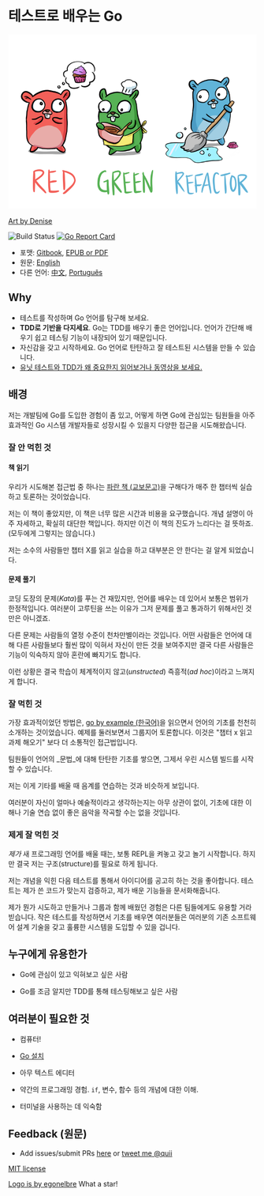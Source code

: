<!-- # Learn Go with Tests -->
# 테스트로 배우는 Go

<p align="center">
  <img src="red-green-blue-gophers-smaller.png" />
</p>

[Art by Denise](https://twitter.com/deniseyu21)

![Build Status](https://travis-ci.org/quii/learn-go-with-tests.svg?branch=master)
[![Go Report Card](https://goreportcard.com/badge/github.com/quii/learn-go-with-tests)](https://goreportcard.com/report/github.com/quii/learn-go-with-tests)

<!-- - Formats: [Gitbook](https://quii.gitbook.io/learn-go-with-tests), [EPUB or PDF](https://github.com/quii/learn-go-with-tests/releases) -->
<!-- - Translations: [中文](https://studygolang.gitbook.io/learn-go-with-tests), [Português](https://larien.gitbook.io/aprenda-go-com-testes/) -->
- 포맷: [Gitbook](https://quii.gitbook.io/learn-go-with-tests), [EPUB or PDF](https://github.com/quii/learn-go-with-tests/releases)
- 원문: [English](https://quii.gitbook.io/learn-go-with-tests/)
- 다른 언어: [中文](https://studygolang.gitbook.io/learn-go-with-tests), [Português](https://larien.gitbook.io/aprenda-go-com-testes/)

<!-- ## Why

* Explore the Go language by writing tests
* **Get a grounding with TDD**. Go is a good language for learning TDD because it is a simple language to learn and testing is built-in
* Be confident that you'll be able to start writing robust, well-tested systems in Go
* [Watch a video, or read about why unit testing and TDD is important](why.md) -->
## Why

* 테스트를 작성하며 Go 언어를 탐구해 보세요.
* **TDD로 기반을 다지세요**. Go는 TDD를 배우기 좋은 언어입니다. 언어가 간단해 배우기 쉽고 테스팅 기능이 내장되어 있기 때문입니다.
* 자신감을 갖고 시작하세요. Go 언어로 탄탄하고 잘 테스트된 시스템을 만들 수 있습니다.
* [유닛 테스트와 TDD가 왜 중요한지 읽어보거나 동영상을 보세요.](why.md)

<!-- ## Background -->
## 배경

<!-- I have some experience introducing Go to development teams and have tried different approaches as to how to grow a team from some people curious about Go into highly effective writers of Go systems. -->
저는 개발팀에 Go를 도입한 경험이 좀 있고, 어떻게 하면 Go에 관심있는 팀원들을 아주 효과적인 Go 시스템 개발자들로 성장시킬 수 있을지 다양한 접근을 시도해왔습니다.

<!-- ### What didn't work -->
### 잘 안 먹힌 것

<!-- #### Read _the_ book -->
#### 책 읽기

<!-- An approach we tried was to take [the blue book](https://www.amazon.co.uk/Programming-Language-Addison-Wesley-Professional-Computing/dp/0134190440) and every week discuss the next chapter along with the exercises. -->
우리가 시도해본 접근법 중 하나는 [파란 책 (교보문고)](http://kyobobook.co.kr/product/detailViewKor.laf?mallGb=KOR&ejkGb=KOR&barcode=9788960778320&orderClick=JAj)을 구해다가 매주 한 챕터씩 실습하고 토론하는 것이었습니다.

<!-- I love this book but it requires a high level of commitment. The book is very detailed in explaining concepts, which is obviously great but it means that the progress is slow and steady - this is not for everyone. -->
저는 이 책이 좋았지만, 이 책은 너무 많은 시간과 비용을 요구했습니다. 개념 설명이 아주 자세하고, 확실히 대단한 책입니다. 하지만 이건 이 책의 진도가 느리다는 걸 뜻하죠. (모두에게 그렇지는 않습니다.)

<!-- I found that whilst a small number of people would read chapter X and do the exercises, many people didn't. -->
저는 소수의 사람들만 챕터 X를 읽고 실습을 하고 대부분은 안 한다는 걸 알게 되었습니다.

<!-- #### Solve some problems -->
#### 문제 풀기

<!-- Katas are fun but they are usually limited in their scope for learning a language; you're unlikely to use goroutines to solve a kata. -->
코딩 도장의 문제(_Kata_)를 푸는 건 재밌지만, 언어를 배우는 데 있어서 보통은 범위가 한정적입니다. 여러분이 고루틴을 쓰는 이유가 그저 문제를 풀고 통과하기 위해서인 것만은 아니겠죠.

<!-- Another problem is when you have varying levels of enthusiasm. Some people just learn way more of the language than others and when demonstrating what they have done end up confusing people with features the others are not familiar with. -->
다른 문제는 사람들의 열정 수준이 천차만별이라는 것입니다. 어떤 사람들은 언어에 대해 다른 사람들보다 훨씬 많이 익혀서 자신이 만든 것을 보여주지만 결국 다른 사람들은 기능이 익숙하지 않아 혼란에 빠지기도 합니다.

<!-- This ends up making the learning feel quite _unstructured_ and _ad hoc_. -->
이런 상황은 결국 학습이 체계적이지 않고(_unstructed_) 즉흥적(_ad hoc_)이라고 느껴지게 합니다.

<!-- ### What did work -->
### 잘 먹힌 것

<!-- By far the most effective way was by slowly introducing the fundamentals of the language by reading through [go by example](https://gobyexample.com/), exploring them with examples and discussing them as a group. This was a more interactive approach than "read chapter x for homework". -->
가장 효과적이었던 방법은, [go by example (한국어)](https://mingrammer.com/gobyexample/)을 읽으면서 언어의 기초를 천천히 소개하는 것이었습니다. 예제를 둘러보면서 그룹지어 토론합니다. 이것은 "챕터 x 읽고 과제 해오기" 보다 더 소통적인 접근법입니다.

<!-- Over time the team gained a solid foundation of the _grammar_ of the language so we could then start to build systems. -->
팀원들이 언어의 _문법_에 대해 탄탄한 기초를 쌓으면, 그제서 우린 시스템 빌드를 시작할 수 있습니다.

<!-- This to me seems analogous to practicing scales when trying to learn guitar. -->
저는 이게 기타를 배울 때 음계를 연습하는 것과 비슷하게 보입니다.

<!-- It doesn't matter how artistic you think you are, you are unlikely to write good music without understanding the fundamentals and practicing the mechanics. -->
여러분이 자신이 얼마나 예술적이라고 생각하는지는 아무 상관이 없이, 기초에 대한 이해나 기술 연습 없이 좋은 음악을 작곡할 수는 없을 것입니다.

<!-- ### What works for me -->
### 제게 잘 먹힌 것

<!-- When _I_ learn a new programming language I usually start by messing around in a REPL but eventually, I need more structure. -->
_제가_ 새 프로그래밍 언어를 배울 때는, 보통 REPL을 켜놓고 갖고 놀기 시작합니다. 하지만 결국 저는 구조(structure)를 필요로 하게 됩니다.

<!-- What I like to do is explore concepts and then solidify the ideas with tests. Tests verify the code I write is correct and documents the feature I have learned. -->
저는 개념을 익힌 다음 테스트를 통해서 아이디어를 공고히 하는 것을 좋아합니다. 테스트는 제가 쓴 코드가 맞는지 검증하고, 제가 배운 기능들을 문서화해줍니다.

<!-- Taking my experience of learning with a group and my own personal way I am going to try and create something that hopefully proves useful to other teams. Learning the fundamentals by writing small tests so that you can then take your existing software design skills and ship some great systems. -->
제가 뭔가 시도하고 만들거나 그룹과 함께 배웠던 경험은 다른 팀들에게도 유용할 거라 빋습니다. 작은 테스트를 작성하면서 기초를 배우면 여러분들은 여러분의 기존 소프트웨어 설계 기술을 갖고 훌륭한 시스템을 도입할 수 있을 겁니다.

<!-- ## Who this is for -->
## 누구에게 유용한가

<!-- * People who are interested in picking up Go. -->
* Go에 관심이 있고 익혀보고 싶은 사람
<!-- * People who already know some Go, but want to explore testing with TDD. -->
* Go를 조금 알지만 TDD를 통해 테스팅해보고 싶은 사람

<!-- ## What you'll need -->
## 여러분이 필요한 것

<!-- * A computer! -->
* 컴퓨터!
<!-- * [Installed Go](https://golang.org/) -->
* [Go 설치](https://golang.org/)
<!-- * A text editor -->
* 아무 텍스트 에디터
<!-- * Some experience with programming. Understanding of concepts like `if`, variables, functions etc. -->
* 약간의 프로그래밍 경험. `if`, 변수, 함수 등의 개념에 대한 이해.
<!-- * Comfortable with using the terminal -->
* 터미널을 사용하는 데 익숙함

<!-- ## Feedback -->
## Feedback (원문)

* Add issues/submit PRs [here](https://github.com/quii/learn-go-with-tests) or [tweet me @quii](https://twitter.com/quii)

[MIT license](LICENSE.md)

[Logo is by egonelbre](https://github.com/egonelbre) What a star!
